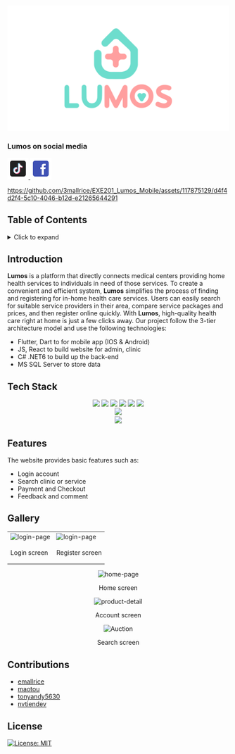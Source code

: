<div align="center">
    <img src="https://github.com/3mallrice/EXE201_Lumos_Mobile/blob/main/assets/img/logo1.png" alt="LUMOS LOGO"/>
</div>
<div>
    <h3>Lumos on social media</h3>
    <a href="https://www.tiktok.com/@lumoshealthycare">
        <img src="assets/img/tiktok2.png" alt="Tiktok Logo">
    </a>
    <a href="https://www.facebook.com/lumos.health.vn">
        <img src="https://github.com/3mallrice/EXE201_Lumos_Mobile/blob/main/assets/img/facebook1.png" alt="Facebook Logo">
    </a>
</div>

https://github.com/3mallrice/EXE201_Lumos_Mobile/assets/117875129/d4f4d2f4-5c10-4046-b12d-e21265644291

## Table of Contents
<details>
  <summary>Click to expand</summary>

- [Introduction](#introduction)
- [Tech Stack](#tech-stack)
- [Features](#features)
- [Gallary](#gallery)
- [Contributions](#contributions)
- [License](#license)

</details>

## Introduction

<Strong>Lumos</Strong> is a platform that directly connects medical centers providing home health services to individuals in need of those services. To create a convenient and efficient system, <Strong>Lumos</Strong> simplifies the process of finding and registering for in-home health care services. Users can easily search for suitable service providers in their area, compare service packages and prices, and then register online quickly. With <Strong>Lumos</Strong>, high-quality health care right at home is just a few clicks away. Our project follow the 3-tier architecture model and use the following technologies:

- Flutter, Dart to for mobile app (IOS & Android)
- JS, React to build website for admin, clinic
- C# .NET6 to build up the back-end
- MS SQL Server to store data

## Tech Stack

<!-- Front-end -->
<div align="center">
  <a href="https://jsp.com" target="blank" rel="noreferrer"><img src="https://img.shields.io/badge/JSP-blue.svg?style=for-the-badge&logo=apache-tomcat&logoColor=white&labelColor=22272E"/></a> 
  <a href="https://html.com/html5" target="blank" rel="noreferrer"><img src="https://img.shields.io/badge/HTML5-E34F26.svg?style=for-the-badge&logo=html5&logoColor=white&labelColor=383838"/></a>
  <a href="https://css3.com" target="blank" rel="noreferrer"><img src="https://img.shields.io/badge/CSS3-1572B6.svg?style=for-the-badge&logo=css3&logoColor=white&labelColor=2A2A2A"/></a>
  <a href="https://getbootstrap.com" target="blank" rel="noreferrer"><img src="https://img.shields.io/badge/Bootstrap-563D7C.svg?style=for-the-badge&logo=bootstrap&logoColor=white&labelColor=563D7C"/></a>
  <a href="https://www.chartjs.org" target="blank" rel="noreferrer"><img src="https://img.shields.io/badge/chart.js-F5788D.svg?style=for-the-badge&logo=chart.js&logoColor=white"/></a>
  <a href="#" target="blank" rel="noreferrer"><img src="https://img.shields.io/badge/JavaScript-F7DF1E.svg?style=for-the-badge&logo=javascript&logoColor=black"/></a>
</div>
<!-- Back-end -->
<div align="center">
  <a href="https://java.com" target="blank" rel="noreferrer"><img src="https://img.shields.io/badge/Java-19-red.svg?style=for-the-badge&logo=java&logoColor=white&labelColor=2C2D72"/></a>
</div>
<!-- Database -->
<div align="center">
  <a href="https://www.microsoft.com/en-us/sql-server" target="blank" rel="noreferrer"><img src="https://img.shields.io/badge/Microsoft%20SQL%20Server-CC2927?style=for-the-badge&logo=microsoft%20sql%20server&logoColor=white"/></a> 
</div>

## Features

The website provides basic features such as:

- Login account
- Search clinic or service
- Payment and Checkout
- Feedback and comment

## Gallery

<div  align="center">
    <table style="border: none;">
        <tr>
            <td>
                <img height="10%" src="https://github.com/3mallrice/EXE201_Lumos_Mobile/assets/117875129/8b309ac8-e7f4-427d-beaa-f9ef2846729c" alt="login-page"/>
            </td>
            <td>
                <img height="10%" src="https://github.com/3mallrice/EXE201_Lumos_Mobile/assets/117875129/2741d605-0bff-4ac7-88ce-57fe0438f659" alt="login-page"/>
            </td>
        </tr>
        <tr>
            <td><p>Login screen</p></td>
            <td><p>Register screen</p></td>
        </tr>
    </table>
</div>
<div align="center">
    <img height="10%" src=https://github.com/3mallrice/EXE201_Lumos_Mobile/assets/117875129/72f4fbde-6efe-43f0-bd12-527a83f9e573" alt="home-page"/>
    <p>Home screen</p>
</div>
<div align="center">
    <img height="10%" src="https://github.com/3mallrice/EXE201_Lumos_Mobile/assets/117875129/334d60e1-7201-4266-95ff-f46f3c462c29" alt="product-detail"/>
    <p>Account screen</p>
</div>
<div align="center">
    <img height="10%" src="https://github.com/3mallrice/EXE201_Lumos_Mobile/assets/117875129/7404e46c-f7e2-45f6-879c-06297e8959fa" alt="Auction"/>
    <p>Search screen</p>
</div>

## Contributions

- [emallrice](https://github.com/emallrice)
- [maotou](https://github.com/maotou-spy)
- [tonyandy5630](https://github.com/tonyandy5630)
- [nvtiendev](https://github.com/nvtiendev)

## License

[![License: MIT](https://img.shields.io/badge/License-MIT-yellow.svg)](./LICENSE)
